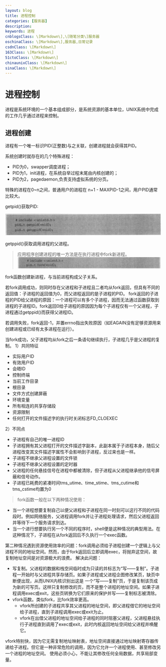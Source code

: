 ```yaml
---
layout: blog
title: 进程控制
categories: [服务器]
description:
keywords: 进程
cnblogsClass: \[Markdown\],\[随笔分类\]服务器
oschinaClass: \[Markdown\],服务器,日常记录
csdnClass: \[Markdown\]
163Class: \[Markdown\]
51ctoClass: \[Markdown\]
chinaunixClass: \[Markdown\]
sinaClass: \[Markdown\]
---
```


# 进程控制
进程是系统环境的一个基本组成部分，是系统资源的基本单位，UNIX系统中完成的工作几乎通过进程来控制。

## 进程创建
进程有一个唯一标识PID(正整数)与之关联，创建进程就会获得其PID。

系统创建时就存在的几个特殊进程：
- PID为0，swapper调度进程；
- PID为1，init进程，在系统自举过程末尾由内核创建的；
- PID为2，pagedaemon,负责支持虚拟系统的分页。

特殊的进程在0~n之间，普通用户的进程在 n+1 - MAXPID-1之间，用户PID通常比较大。

getpid()获取PID:

![image](https://raw.githubusercontent.com/WalkingSun/WindBlog/gh-pages/images/blog/TIM截图20181129175342.png)

getppid()获取调用进程的父进程。

> 应用程序创建进程的唯一方法是在执行进程中fork新进程。
![image](https://raw.githubusercontent.com/WalkingSun/WindBlog/gh-pages/images/blog/TIM截图20181129175733.png)

fork函数创建新进程，与当前进程构成父子关系。

若fork调用成功，则同时存在父进程和子进程且二者均从fork返回，但具有不同的返回值：子进程的返回值为0，而父进程返回的是子进程的PID。
fork返回的子进程的PID给父进程的原因：一个进程可以有多个子进程，因而无法通过函数获取到进程的子进程ID。fork返回0给子进程的原因因为每个子进程仅有一个父进程，子进程通过getppid()而获得父进程ID。

若调用失败，fork返回-1，并置errno指出失败原因（如EAGAIN没有足够资源用来创建进程或已经有太多进程在运行）。

当fork成功，父子进程均从fork之后一条语句继续执行，子进程几乎是父进程的复制。
1）共同特征
- 实际用户ID
- 有效用户ID
- 会晤ID
- 控制终端
- 当前工作目录
- 根目录
- 文件方式创建屏蔽
- 环境变量
- 所有相连的共享存储段
- 资源限制
- 任何打开的文件描述字的执行时关闭标志FD_CLOEXEC

2）不同点
- 子进程有自己的唯一进程ID
- 子进程拥有其父进程打开的文件描述字副本，此副本属于子进程本身，随后父进程改变其文件描述字属性不会影响到子进程，反过来也是一样。
- 子进程不继承父进程设置的文件锁
- 子进程不继承父进程设置的定时器
- 父进程的任何悬挂信号在进程中都被清除，但子进程从父进程继承他的信号屏蔽和信号动作。
- 子进程已耗费的紧凑时间tms_utime、time_stime、tms_cutime和tms_cstime均置为0

> fork函数一般在以下两种情况使用：
- 当一个进程想要复制自己以便父进程和子进程在同一时刻可以这行不同的代码段时。例如网络服务，父进程调用fork并让子进程处理请求，然后父进程返回并等待下一个服务请求到达。
- 当一个进行想要执行另一个不同的程序时，shell便是这种情况的典型用法。在这种情况下，子进程在从fork返回后不久执行一个exec函数。

第二种情况遇到资源使用效率的问题：fork调用必须给子进程创建一个逻辑上与父进程不同的地址空间。然而，由于fork返回后立即调用exec，将抛弃这空间，故复制地址空间是对资源极大的浪费。
解决此问题：
- 写复制。父进程的数据和栈空间临时成为只读的并标志为“写——复制”。子进程一开始时与父进程共享存储页。如果子进程或父进程企图修改某页，缺页中断便出现，从而UNIX内核识别出这是
一个“写——复制”页，于是复制该页成为新的可写页。这样只复制修改的页，而不是整个进程的地址空间。如果子进程调用exec或exit，这些页转换为它们原来的保护并写——复制标志被清除。
- vfork函数。类似fork，比fork效率更高。
    - vfork所创建的子进程共享其父进程的地址空间，即父进程借它的地址空间给子进程，直到子进程调用exec或exit为止。
    - vfork在出借父进程的地址空间给子进程的同时阻塞父进程，父进程悬挂执行子进程直到调用了exec或exit，此时内核返回地址空间给父进程并唤醒它。

vfork特别快，因为它无需复制地址映射表，地址空间直接通过地址映射寄存器传递给子进程。但它是一种非常危险的调用，因为它允许一个进程使用、甚至修改另一个进程的地址空间。
使用必须小心，不能让其修改任何全局数据，共享局部变量。

<!-- ## 执行一个新程序 -->
